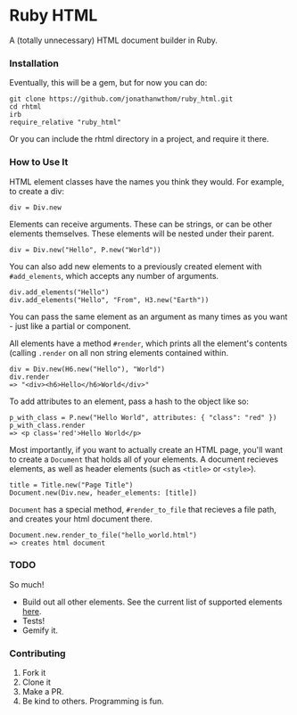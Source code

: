 # Ruby HTML

A (totally unnecessary) HTML document builder in Ruby.

### Installation

Eventually, this will be a gem, but for now you can do:

```
git clone https://github.com/jonathanwthom/ruby_html.git
cd rhtml
irb
require_relative "ruby_html"
```

Or you can include the rhtml directory in a project, and
require it there.

### How to Use It

HTML element classes have the names you think they would. For example, to create a div:

```
div = Div.new
```

Elements can receive arguments. These can be strings, or can be other elements themselves.
These elements will be nested under their parent.

```
div = Div.new("Hello", P.new("World"))
```

You can also add new elements to a previously created element with `#add_elements`, which accepts any number of arguments.

```
div.add_elements("Hello")
div.add_elements("Hello", "From", H3.new("Earth"))
```

You can pass the same element as an argument as many times as you want - just like a partial or component.

All elements have a method `#render`, which prints all the element's contents (calling `.render` on all non string elements
contained within.

```
div = Div.new(H6.new("Hello"), "World")
div.render
=> "<div><h6>Hello</h6>World</div>"
```

To add attributes to an element, pass a hash to the object like so:

```
p_with_class = P.new("Hello World", attributes: { "class": "red" })
p_with_class.render
=> <p class='red'>Hello World</p>
```

Most importantly, if you want to actually create an HTML page, you'll want to create a `Document` that holds all of your elements.
A document recieves elements, as well as header elements (such as `<title>` or `<style>`).

```
title = Title.new("Page Title")
Document.new(Div.new, header_elements: [title])
```

`Document` has a special method, `#render_to_file` that recieves a file path, and creates your html document there.

```
Document.new.render_to_file("hello_world.html")
=> creates html document
```


### TODO

So much!

- Build out all other elements. See the current list of supported elements [here](https://github.com/JonathanWThom/rhtml/blob/master/elements/elements.rb).
- Tests!
- Gemify it.

### Contributing

1. Fork it
2. Clone it
3. Make a PR.
4. Be kind to others. Programming is fun.
